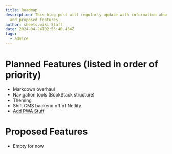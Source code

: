 ```yaml
---
title: Roadmap
description: This blog post will regularly update with information about planned
  and proposed features.
author: sheets.wiki Staff
date: 2024-04-24T02:55:40.454Z
tags:
  - advice
---
```

# Planned Features (listed in order of priority)
- Markdown overhaul
- Navigation tools (BookStack structure)
- Theming
- Shift CMS backend off of Netlify
- [Add PWA Stuff](https://web.dev/articles/pwa-checklist?utm_source=lighthouse&utm_medium=node)

# Proposed Features
- Empty for now